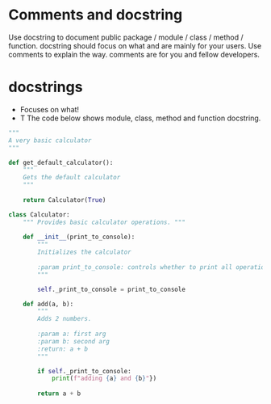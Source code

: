 # Comments and docstring
Use docstring to document public package / module / class / method / function. docstring should focus on what and are mainly for your users.
Use comments to explain the way. comments are for you and fellow developers.
# docstrings
- Focuses on what!
- T
The code below shows module, class, method and function docstring.
```python
"""
A very basic calculator
"""

def get_default_calculator():
    """
    Gets the default calculator
    """
    
	return Calculator(True)

class Calculator:
    """ Provides basic calculator operations. """
	
    def __init__(print_to_console):
	    """
	    Initializes the calculator
	    
	    :param print_to_console: controls whether to print all operations
	    """

		self._print_to_console = print_to_console

    def add(a, b):
        """
        Adds 2 numbers.
        
        :param a: first arg
        :param b: second arg
        :return: a + b
        """

        if self._print_to_console:
            print(f"adding {a} and {b}"})
        
        return a + b
```
<!--stackedit_data:
eyJoaXN0b3J5IjpbLTEwNzEzNDEzODcsLTkzMzk4MTE2M119
-->